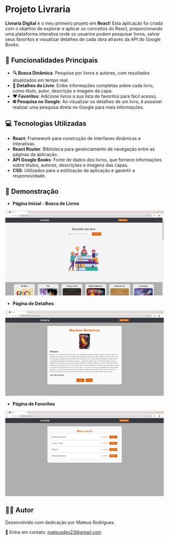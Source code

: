 # Projeto Livraria

**Livraria Digital** é o meu primeiro projeto em **React**! Esta aplicação foi criada com o objetivo de explorar e aplicar os conceitos do React, proporcionando uma plataforma interativa onde os usuários podem pesquisar livros, salvar seus favoritos e visualizar detalhes de cada obra através da API do Google Books.

## 🌟 Funcionalidades Principais

- **🔍 Busca Dinâmica**: Pesquise por livros e autores, com resultados atualizados em tempo real.
- **📖 Detalhes do Livro**: Exibe informações completas sobre cada livro, como título, autor, descrição e imagem da capa.
- **❤️ Favoritos**: Adicione livros à sua lista de favoritos para fácil acesso.
- **🌐 Pesquisa no Google**: Ao visualizar os detalhes de um livro, é possível realizar uma pesquisa direta no Google para mais informações.

## 💻 Tecnologias Utilizadas

- **React**: Framework para construção de interfaces dinâmicas e interativas.
- **React Router**: Biblioteca para gerenciamento de navegação entre as páginas da aplicação.
- **API Google Books**: Fonte de dados dos livros, que fornece informações sobre títulos, autores, descrições e imagens das capas.
- **CSS**: Utilizados para a estilização da aplicação e garantir a responsividade.

## 📸 Demonstração

- **Página Inicial - Busca de Livros**

![Texto Alternativo](./public/imagens/home.png)

- **Página de Detalhes**

![Texto Alternativo](./public/imagens/detalhes.png)

- **Página de Favoritos**

![Texto Alternativo](./public/imagens/favoritos.png)

## 🧑‍💻 Autor

Desenvolvido com dedicação por Mateus Rodrigues.

📧 Entre em contato: mateusdev23@gmail.com

